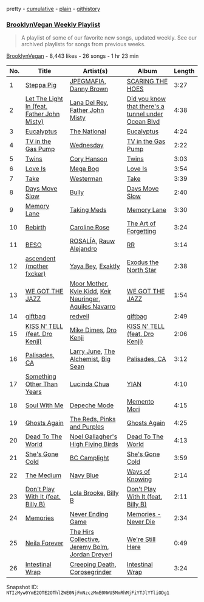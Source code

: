 pretty - [cumulative](/playlists/cumulative/0ZQcCFqc1ziBiC1fvrrbsT.md) - [plain](/playlists/plain/0ZQcCFqc1ziBiC1fvrrbsT) - [githistory](https://github.githistory.xyz/mackorone/spotify-playlist-archive/blob/main/playlists/plain/0ZQcCFqc1ziBiC1fvrrbsT)

### [BrooklynVegan Weekly Playlist](https://open.spotify.com/playlist/0ZQcCFqc1ziBiC1fvrrbsT)

> A playlist of some of our favorite new songs, updated weekly\. See our archived playlists for songs from previous weeks.

[BrooklynVegan](https://open.spotify.com/user/brooklynvegan) - 8,443 likes - 26 songs - 1 hr 23 min

| No. | Title | Artist(s) | Album | Length |
|---|---|---|---|---|
| 1 | [Steppa Pig](https://open.spotify.com/track/0LLKhrm54tp36K2MbgBfAA) | [JPEGMAFIA](https://open.spotify.com/artist/6yJ6QQ3Y5l0s0tn7b0arrO), [Danny Brown](https://open.spotify.com/artist/7aA592KWirLsnfb5ulGWvU) | [SCARING THE HOES](https://open.spotify.com/album/3u20OXh03DjCUzbf8XcGTq) | 3:27 |
| 2 | [Let The Light In \(feat\. Father John Misty\)](https://open.spotify.com/track/4qG7hWhljsqqENL5PaLA2z) | [Lana Del Rey](https://open.spotify.com/artist/00FQb4jTyendYWaN8pK0wa), [Father John Misty](https://open.spotify.com/artist/2kGBy2WHvF0VdZyqiVCkDT) | [Did you know that there's a tunnel under Ocean Blvd](https://open.spotify.com/album/5HOHne1wzItQlIYmLXLYfZ) | 4:38 |
| 3 | [Eucalyptus](https://open.spotify.com/track/4jWYcdqKv3LGrTTaJ8WI16) | [The National](https://open.spotify.com/artist/2cCUtGK9sDU2EoElnk0GNB) | [Eucalyptus](https://open.spotify.com/album/1X4j5akVUneSAF4ZYuoULl) | 4:24 |
| 4 | [TV in the Gas Pump](https://open.spotify.com/track/2C3YgXBZpZx0FoguTk0fbj) | [Wednesday](https://open.spotify.com/artist/4j7DrazfBZLLD0OrVoAtEe) | [TV in the Gas Pump](https://open.spotify.com/album/1KCYvFcQ0eLIx9Kpmr4WgX) | 2:22 |
| 5 | [Twins](https://open.spotify.com/track/4gkCCNqS0YmceOeL2SETRl) | [Cory Hanson](https://open.spotify.com/artist/2XG4LWrmKXFA1PqnUsuPj6) | [Twins](https://open.spotify.com/album/2fcB8v2M9HM5DlCxTXxaXo) | 3:03 |
| 6 | [Love Is](https://open.spotify.com/track/7KGy8io831A1Zdq1hHVQYR) | [Mega Bog](https://open.spotify.com/artist/0zodxoaogKBIOzB0c0zFUO) | [Love Is](https://open.spotify.com/album/2KZrkBHRu90B8qlnXoCAZL) | 3:54 |
| 7 | [Take](https://open.spotify.com/track/1a47TGHdpraBmuMkoVSiTF) | [Westerman](https://open.spotify.com/artist/09s6bLEw45wioK9ytf3nsA) | [Take](https://open.spotify.com/album/13hfnOETzKRNERgshH3m0G) | 3:39 |
| 8 | [Days Move Slow](https://open.spotify.com/track/4zeGdv0J2HFfTaZIyUPwrq) | [Bully](https://open.spotify.com/artist/34LdbFt5sVXKTJOzf1iExQ) | [Days Move Slow](https://open.spotify.com/album/5rC3BK6aGWCePOsQxbvGHO) | 2:40 |
| 9 | [Memory Lane](https://open.spotify.com/track/1pOADuTNQcx5C1Wr0dxhE4) | [Taking Meds](https://open.spotify.com/artist/1SQ5kDSYuCb4qOJx5itFxz) | [Memory Lane](https://open.spotify.com/album/3Umseyu6wAqpYXq5SivGW3) | 3:30 |
| 10 | [Rebirth](https://open.spotify.com/track/2JGUvk8PhV1FBV03gP88FM) | [Caroline Rose](https://open.spotify.com/artist/06W84OT2eFUNVwG85UsxJw) | [The Art of Forgetting](https://open.spotify.com/album/0OrRGd0zYRxBcIntqXqw3N) | 3:24 |
| 11 | [BESO](https://open.spotify.com/track/609E1JCInJncactoMmkDon) | [ROSALÍA](https://open.spotify.com/artist/7ltDVBr6mKbRvohxheJ9h1), [Rauw Alejandro](https://open.spotify.com/artist/1mcTU81TzQhprhouKaTkpq) | [RR](https://open.spotify.com/album/50uChhk7AKkzDKytDixjYW) | 3:14 |
| 12 | [ascendent \(mother fxcker\)](https://open.spotify.com/track/6uAWmu9PkZ7l7OAVeQljus) | [Yaya Bey](https://open.spotify.com/artist/6tpaMMCs8X6o8j9H5OmWmT), [Exaktly](https://open.spotify.com/artist/1MRB7UrVK6DvvefA7pAqS8) | [Exodus the North Star](https://open.spotify.com/album/6ygmB4X6ejHZQcpNfxC8um) | 2:38 |
| 13 | [WE GOT THE JAZZ](https://open.spotify.com/track/2vMZUk7qnupORI4eNFC5q7) | [Moor Mother](https://open.spotify.com/artist/4kANxfLenUobb7t5fHSrgA), [Kyle Kidd](https://open.spotify.com/artist/4X5Nbu5dWoMABqM0KORu9d), [Keir Neuringer](https://open.spotify.com/artist/2Yx49B2ByFhBKcSrQvaQib), [Aquiles Navarro](https://open.spotify.com/artist/615UQ2I7eSQVkvMrYIImNZ) | [WE GOT THE JAZZ](https://open.spotify.com/album/1ZzvNoEwYaJHmoFUyv4BKD) | 1:54 |
| 14 | [giftbag](https://open.spotify.com/track/1xi2Knd4pP48wp0Jxy5Frk) | [redveil](https://open.spotify.com/artist/5BwsX8bXOFC1YnqSlyfOKM) | [giftbag](https://open.spotify.com/album/4GPhMblkfeLwJkTXDxaYBx) | 2:49 |
| 15 | [KISS N' TELL \(feat\. Dro Kenji\)](https://open.spotify.com/track/4nZ4aGaAixvW9D7TethGee) | [Mike Dimes](https://open.spotify.com/artist/6rIaHuCIUu32uj2CjlEBN3), [Dro Kenji](https://open.spotify.com/artist/46fHMu9KxdQwcGV9xI1L9R) | [KISS N' TELL \(feat\. Dro Kenji\)](https://open.spotify.com/album/6v6K6TQa2Scbn2OKhDCnDp) | 2:06 |
| 16 | [Palisades, CA](https://open.spotify.com/track/6TMwCGsTOlt796wpmiFIt7) | [Larry June](https://open.spotify.com/artist/1grN0519h2zYqpRtYbDZAl), [The Alchemist](https://open.spotify.com/artist/0eVyjRhzZKke2KFYTcDkeu), [Big Sean](https://open.spotify.com/artist/0c173mlxpT3dSFRgMO8XPh) | [Palisades, CA](https://open.spotify.com/album/4XYsvQ49unoFwRD0mjooPT) | 3:12 |
| 17 | [Something Other Than Years](https://open.spotify.com/track/3bp0kF3hu0kc548UyIjBXK) | [Lucinda Chua](https://open.spotify.com/artist/3PaJIkKZtfopcZxWluQhzJ) | [YIAN](https://open.spotify.com/album/2ZEqm7UAvrdy4MQHITOiA6) | 4:10 |
| 18 | [Soul With Me](https://open.spotify.com/track/4KyjDltC4B68pef319qLjJ) | [Depeche Mode](https://open.spotify.com/artist/762310PdDnwsDxAQxzQkfX) | [Memento Mori](https://open.spotify.com/album/3QWc9HhBWgk9dIEwOkJx4q) | 4:15 |
| 19 | [Ghosts Again](https://open.spotify.com/track/1j6vXqYXUHurXpQS1fAodP) | [The Reds, Pinks and Purples](https://open.spotify.com/artist/5onPoueRGS17tA2CcceUiz) | [Ghosts Again](https://open.spotify.com/album/22asE5EVfQVpKRBdWfSebC) | 4:25 |
| 20 | [Dead To The World](https://open.spotify.com/track/1HuR4jf1BdzTIba7raFsPR) | [Noel Gallagher's High Flying Birds](https://open.spotify.com/artist/7sjttK1WcZeyLPn3IsQ62L) | [Dead To The World](https://open.spotify.com/album/3SVwQmt2Eu8Hr63m3rT3zn) | 4:13 |
| 21 | [She's Gone Cold](https://open.spotify.com/track/1ISfYL8fqaAd5okRkKVlMf) | [BC Camplight](https://open.spotify.com/artist/3cePP77CX6XY9b0aigzrqh) | [She's Gone Cold](https://open.spotify.com/album/0RpNko1vMMuzSkJe9NhdiF) | 3:59 |
| 22 | [The Medium](https://open.spotify.com/track/2evdiqJddtt5vfocPme5l7) | [Navy Blue](https://open.spotify.com/artist/5qRbfEf4Ooo19aRXKQzvUV) | [Ways of Knowing](https://open.spotify.com/album/65buOcLOPAzBGLeW46tIDO) | 2:14 |
| 23 | [Don't Play With It \(feat\. Billy B\)](https://open.spotify.com/track/6aGpM4DXts4pdRhVKbRYuk) | [Lola Brooke](https://open.spotify.com/artist/2Ggj5XNlIb4Lnbqe307FyB), [Billy B](https://open.spotify.com/artist/3P2dL1jA3FykjGry2EcZEf) | [Don't Play With It \(feat\. Billy B\)](https://open.spotify.com/album/00WvhKa7aS4GRBHsRy2vRS) | 2:11 |
| 24 | [Memories](https://open.spotify.com/track/3kRG115JtsxkjfvUHNvK4d) | [Never Ending Game](https://open.spotify.com/artist/1S8NfdnAl7u08mTjEtDWLp) | [Memories \- Never Die](https://open.spotify.com/album/5BhjGKh1kSckdDEPsmiVAn) | 2:34 |
| 25 | [Neila Forever](https://open.spotify.com/track/0kDAjR7duweezdNqzEOvhg) | [The Hirs Collective](https://open.spotify.com/artist/1NV2n4DkUNfCCuaaxsWJnl), [Jeremy Bolm](https://open.spotify.com/artist/5DGjzHqlmOlJl962qJJ9s1), [Jordan Dreyeri](https://open.spotify.com/artist/7kgjZM6kPLX0DkuMq5AKVQ) | [We're Still Here](https://open.spotify.com/album/0byX67r0zvqZAMBiO8o2Yr) | 0:49 |
| 26 | [Intestinal Wrap](https://open.spotify.com/track/3qXfb5Wd4A6EqU7DgAtdXy) | [Creeping Death](https://open.spotify.com/artist/0m8C12hSt640ovLaxlsd5u), [Corpsegrinder](https://open.spotify.com/artist/2W2H6mzoE0HqDLM7ux6FbO) | [Intestinal Wrap](https://open.spotify.com/album/420l4HT9cFaWz2zv2ymvv8) | 3:24 |

Snapshot ID: `NTIzMyw0YmE2OTE2OThlZWE0NjFmNzczMmE0NWU5MmRhMjFiYTJlYTliODg1`
